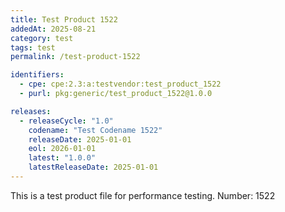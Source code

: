 ```yaml
---
title: Test Product 1522
addedAt: 2025-08-21
category: test
tags: test
permalink: /test-product-1522

identifiers:
  - cpe: cpe:2.3:a:testvendor:test_product_1522
  - purl: pkg:generic/test_product_1522@1.0.0

releases:
  - releaseCycle: "1.0"
    codename: "Test Codename 1522"
    releaseDate: 2025-01-01
    eol: 2026-01-01
    latest: "1.0.0"
    latestReleaseDate: 2025-01-01
---
```


This is a test product file for performance testing. Number: 1522
